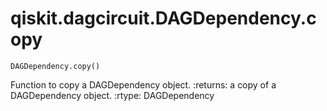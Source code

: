 # qiskit.dagcircuit.DAGDependency.copy

`DAGDependency.copy()`

Function to copy a DAGDependency object. :returns: a copy of a DAGDependency object. :rtype: DAGDependency
